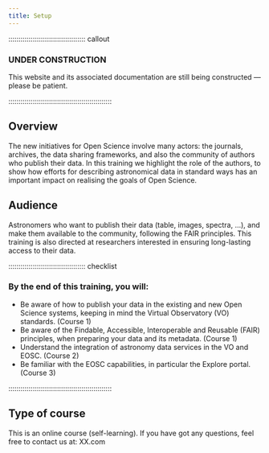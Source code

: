 ```yaml
---
title: Setup
---
```



:::::::::::::::::::::::::::::::::::::: callout

### UNDER CONSTRUCTION

This website and its associated documentation are still being constructed — please be patient.

:::::::::::::::::::::::::::::::::::::::::::::::::::


## Overview

The new initiatives for Open Science involve many actors: the journals, archives, the data sharing frameworks, and also the community of authors who publish their data. In this training we highlight the role of the authors, to show how efforts for describing astronomical data in standard ways has an important impact on realising the goals of Open Science.  


## Audience

Astronomers who want to publish their data (table, images, spectra, …), and make them available to the community, following the FAIR principles. 
This training is also directed at researchers interested in ensuring long-lasting access to their data. 


:::::::::::::::::::::::::::::::::::::: checklist

### By the end of this training, you will:

- Be aware of how to publish your data in the existing and new Open Science systems, keeping in mind the Virtual Observatory (VO) standards. (Course 1)
- Be aware of the Findable, Accessible, Interoperable and Reusable (FAIR) principles, when preparing your data and its metadata. (Course 1)
- Understand the integration of astronomy data services in the VO and EOSC. (Course 2)
- Be familiar with the EOSC capabilities, in particular the Explore portal. (Course 3)

:::::::::::::::::::::::::::::::::::::::::::::::::::


## Type of course

This is an online course (self-learning). If you have got any questions, feel free to contact us at: XX.com 

